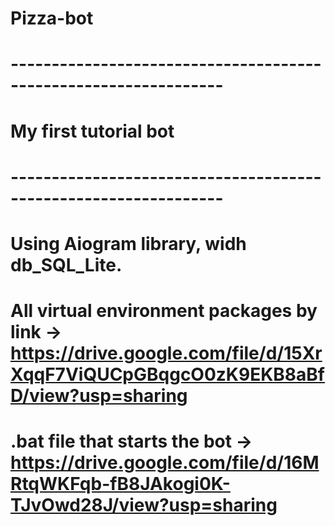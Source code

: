 # Pizza-bot

# ----------------------------------------------------------------
# My first tutorial bot
# ----------------------------------------------------------------
# Using Aiogram library, widh db_SQL_Lite.
# All virtual environment packages by link -> https://drive.google.com/file/d/15XrXqqF7ViQUCpGBqgcO0zK9EKB8aBfD/view?usp=sharing
# .bat file that starts the bot -> https://drive.google.com/file/d/16MRtqWKFqb-fB8JAkogi0K-TJvOwd28J/view?usp=sharing

